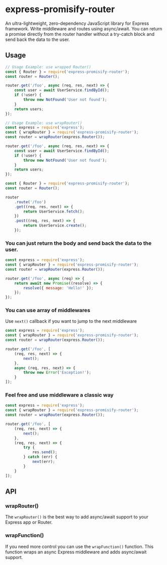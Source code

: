 # express-promisify-router

An ultra-lightweight, zero-dependency JavaScript library for Express framework. Write middleware and routes using async/await. You can return a promise directly from the router handler without a try-catch block and send back the data to the user.

## Usage

```javascript
// Usage Example: use wrapped Router()
const { Router } = require('express-promisify-router');
const router = Router();

router.get('/foo', async (req, res, next) => {
    const user = await UserService.findById();
    if (!user) {
        throw new NotFound('User not found');
    }
    return users;
});
```

```javascript
// Usage Example: use wrapRouter()
const express = require('express');
const { wrapRouter } = require('express-promisify-router');
const router = wrapRouter(express.Router());

router.get('/foo', async (req, res, next) => {
    const user = await UserService.findById();
    if (!user) {
        throw new NotFound('User not found');
    }
    return users;
});
```

```javascript
const { Router } = require('express-promisify-router');
const router = Router();

router
    .route('/foo')
    .get((req, res, next) => {
        return UserService.fetch();
    })
    .post((req, res, next) => {
        return UserService.create();
    });
```

### You can just return the body and send back the data to the user.

```javascript
const express = require('express');
const { wrapRouter } = require('express-promisify-router');
const router = wrapRouter(express.Router());

router.get('/foo', async (req) => {
    return await new Promise((resolve) => {
        resolve({ message: 'Hello!' });
    });
});
```

### You can use array of middlewares

Use `next()` callback if you want to jump to the next middleware

```javascript
const express = require('express');
const { wrapRouter } = require('express-promisify-router');
const router = wrapRouter(express.Router());

router.get('/foo', [
    (req, res, next) => {
        next();
    },
    async (req, res, next) => {
        throw new Error('Exception!');
    }
]);
```

### Feel free and use middleware a classic way

```javascript
const express = require('express');
const { wrapRouter } = require('express-promisify-router');
const router = wrapRouter(express.Router());

router.get('/foo', [
    (req, res, next) => {
        next();
    },
    (req, res, next) => {
        try {
            res.send();
        } catch (err) {
            next(err);
        }
    }
]);
```

## API

### wrapRouter()

The `wrapRouter()` is the best way to add async/await
support to your Express app or Router.

### wrapFunction()

If you need more control you can use the `wrapFunction()` function.
This function wraps an async Express middleware and adds async/await support.
